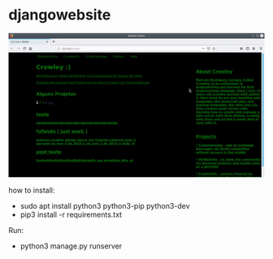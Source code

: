 # djangowebsite

![](https://github.com/wwwxkz/djangowebsite/blob/master/README/example.gif)

how to install:
  * sudo apt install python3 python3-pip python3-dev
  * pip3 install -r requirements.txt

Run: 
  * python3 manage.py runserver
  


